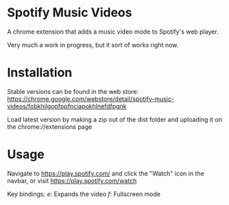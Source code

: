 # Spotify Music Videos
A chrome extension that adds a music video mode to Spotify's web player.

Very much a work in progress, but it sort of works right now.

# Installation
Stable versions can be found in the web store:
https://chrome.google.com/webstore/detail/spotify-music-videos/fobkhilgopfppfnciapokhlnefdfpgnk

Load latest version by making a zip out of the dist folder and uploading it on the chrome://extensions page

# Usage
Navigate to https://play.spotify.com/ and click the "Watch" icon in the navbar, or visit https://play.spotify.com/watch

Key bindings:
*e*: Expands the video
*f*: Fullscreen mode